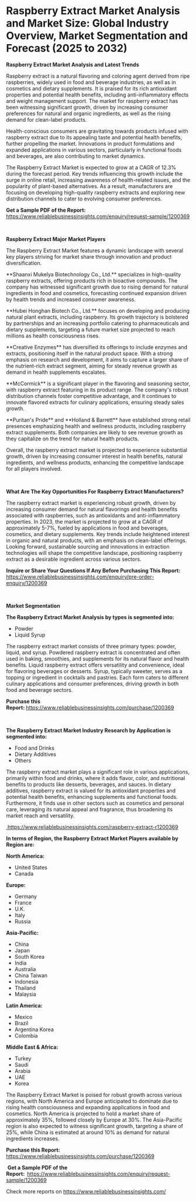 <p><h1>Raspberry Extract Market Analysis and Market Size: Global Industry Overview, Market Segmentation and Forecast (2025 to 2032)</h1></p><p><strong>Raspberry Extract Market Analysis and Latest Trends</strong></p>
<p><p>Raspberry extract is a natural flavoring and coloring agent derived from ripe raspberries, widely used in food and beverage industries, as well as in cosmetics and dietary supplements. It is praised for its rich antioxidant properties and potential health benefits, including anti-inflammatory effects and weight management support. The market for raspberry extract has been witnessing significant growth, driven by increasing consumer preferences for natural and organic ingredients, as well as the rising demand for clean-label products. </p><p>Health-conscious consumers are gravitating towards products infused with raspberry extract due to its appealing taste and potential health benefits, further propelling the market. Innovations in product formulations and expanded applications in various sectors, particularly in functional foods and beverages, are also contributing to market dynamics.</p><p>The Raspberry Extract Market is expected to grow at a CAGR of 12.3% during the forecast period. Key trends influencing this growth include the surge in online retail, increasing awareness of health-related issues, and the popularity of plant-based alternatives. As a result, manufacturers are focusing on developing high-quality raspberry extracts and exploring new distribution channels to cater to evolving consumer preferences.</p></p>
<p><strong>Get a Sample PDF of the Report:&nbsp;</strong> <a href="https://www.reliablebusinessinsights.com/enquiry/request-sample/1200369?utm_campaign=3323&utm_medium=2&utm_source=Github&utm_content=ia&utm_term=31032025&utm_id=raspberry-extract">https://www.reliablebusinessinsights.com/enquiry/request-sample/1200369</a></p>
<p>&nbsp;</p>
<p><strong>Raspberry Extract Major Market Players</strong></p>
<p><p>The Raspberry Extract Market features a dynamic landscape with several key players striving for market share through innovation and product diversification. </p><p>**Shaanxi Mukelya Biotechnology Co., Ltd.** specializes in high-quality raspberry extracts, offering products rich in bioactive compounds. The company has witnessed significant growth due to rising demand for natural ingredients in food and cosmetics, forecasting continued expansion driven by health trends and increased consumer awareness.</p><p>**Hubei Honghan Biotech Co., Ltd.** focuses on developing and producing natural plant extracts, including raspberry. Its growth trajectory is bolstered by partnerships and an increasing portfolio catering to pharmaceuticals and dietary supplements, targeting a future market size projected to reach millions as health consciousness rises.</p><p>**Creative Enzymes** has diversified its offerings to include enzymes and extracts, positioning itself in the natural product space. With a strong emphasis on research and development, it aims to capture a larger share of the nutrient-rich extract segment, aiming for steady revenue growth as demand in health supplements escalates.</p><p>**McCormick** is a significant player in the flavoring and seasoning sector, with raspberry extract featuring in its product range. The company's robust distribution channels foster competitive advantage, and it continues to innovate flavored extracts for culinary applications, ensuring steady sales growth.</p><p>**Puritan's Pride** and **Holland & Barrett** have established strong retail presences emphasizing health and wellness products, including raspberry extract supplements. Both companies are likely to see revenue growth as they capitalize on the trend for natural health products.</p><p>Overall, the raspberry extract market is projected to experience substantial growth, driven by increasing consumer interest in health benefits, natural ingredients, and wellness products, enhancing the competitive landscape for all players involved.</p></p>
<p>&nbsp;</p>
<p><strong>What Are The Key Opportunities For Raspberry Extract Manufacturers?</strong></p>
<p><p>The raspberry extract market is experiencing robust growth, driven by increasing consumer demand for natural flavorings and health benefits associated with raspberries, such as antioxidants and anti-inflammatory properties. In 2023, the market is projected to grow at a CAGR of approximately 5-7%, fueled by applications in food and beverages, cosmetics, and dietary supplements. Key trends include heightened interest in organic and natural products, with an emphasis on clean-label offerings. Looking forward, sustainable sourcing and innovations in extraction technologies will shape the competitive landscape, positioning raspberry extract as a desirable ingredient across various sectors.</p></p>
<p><strong>Inquire or Share Your Questions If Any Before Purchasing This Report:</strong> <a href="https://www.reliablebusinessinsights.com/enquiry/pre-order-enquiry/1200369?utm_campaign=3323&utm_medium=2&utm_source=Github&utm_content=ia&utm_term=31032025&utm_id=raspberry-extract">https://www.reliablebusinessinsights.com/enquiry/pre-order-enquiry/1200369</a></p>
<p>&nbsp;</p>
<p><strong>Market Segmentation</strong></p>
<p><strong>The Raspberry Extract Market Analysis by types is segmented into:</strong></p>
<p><ul><li>Powder</li><li>Liquid Syrup</li></ul></p>
<p><p>The raspberry extract market consists of three primary types: powder, liquid, and syrup. Powdered raspberry extract is concentrated and often used in baking, smoothies, and supplements for its natural flavor and health benefits. Liquid raspberry extract offers versatility and convenience, ideal for flavoring beverages or desserts. Syrup, typically sweeter, serves as a topping or ingredient in cocktails and pastries. Each form caters to different culinary applications and consumer preferences, driving growth in both food and beverage sectors.</p></p>
<p><strong>Purchase this Report:&nbsp;</strong><a href="https://www.reliablebusinessinsights.com/purchase/1200369?utm_campaign=3323&utm_medium=2&utm_source=Github&utm_content=ia&utm_term=31032025&utm_id=raspberry-extract">https://www.reliablebusinessinsights.com/purchase/1200369</a></p>
<p>&nbsp;</p>
<p><strong>The Raspberry Extract Market Industry Research by Application is segmented into:</strong></p>
<p><ul><li>Food and Drinks</li><li>Dietary Additives</li><li>Others</li></ul></p>
<p><p>The raspberry extract market plays a significant role in various applications, primarily within food and drinks, where it adds flavor, color, and nutritional benefits to products like desserts, beverages, and sauces. In dietary additives, raspberry extract is valued for its antioxidant properties and potential health benefits, enhancing supplements and functional foods. Furthermore, it finds use in other sectors such as cosmetics and personal care, leveraging its natural appeal and fragrance, thus broadening its market reach and versatility.</p></p>
<p><a href="https://www.reliablebusinessinsights.com/raspberry-extract-r1200369?utm_campaign=3323&utm_medium=2&utm_source=Github&utm_content=ia&utm_term=31032025&utm_id=raspberry-extract">&nbsp;https://www.reliablebusinessinsights.com/raspberry-extract-r1200369</a></p>
<p><strong>In terms of Region, the Raspberry Extract Market Players available by Region are:</strong></p>
<p>
    <p> <strong> North America: </strong>
        <ul>
            <li>United States</li>
            <li>Canada</li>
        </ul>
        </p> 
    <p> <strong> Europe: </strong>
        <ul>
            <li>Germany</li>
            <li>France</li>
            <li>U.K.</li>
            <li>Italy</li>
            <li>Russia</li>
        </ul>
        </p> 
    <p> <strong> Asia-Pacific: </strong>
        <ul>
            <li>China</li>
            <li>Japan</li>
            <li>South Korea</li>
            <li>India</li>
            <li>Australia</li>
            <li>China Taiwan</li>
            <li>Indonesia</li>
            <li>Thailand</li>
            <li>Malaysia</li>
        </ul>
        </p> 
    <p> <strong> Latin America: </strong>
        <ul>
            <li>Mexico</li>
            <li>Brazil</li>
            <li>Argentina Korea</li>
            <li>Colombia</li>
        </ul>
        </p> 
    <p> <strong> Middle East & Africa: </strong>
        <ul>
            <li>Turkey</li>
            <li>Saudi</li>
            <li>Arabia</li>
            <li>UAE</li>
            <li>Korea</li>
        </ul>
    </p>
    </p>
<p><p>The Raspberry Extract Market is poised for robust growth across various regions, with North America and Europe anticipated to dominate due to rising health consciousness and expanding applications in food and cosmetics. North America is projected to hold a market share of approximately 35%, followed closely by Europe at 30%. The Asia-Pacific region is also expected to witness significant growth, targeting a share of 25%, while China is estimated at around 10% as demand for natural ingredients increases.</p></p>
<p><strong>Purchase this Report: </strong><a href="https://www.reliablebusinessinsights.com/purchase/1200369?utm_campaign=3323&utm_medium=2&utm_source=Github&utm_content=ia&utm_term=31032025&utm_id=raspberry-extract">https://www.reliablebusinessinsights.com/purchase/1200369</a></p>
<p>&nbsp;<strong>Get a Sample PDF of the Report:&nbsp;&nbsp;</strong><a href="https://www.reliablebusinessinsights.com/enquiry/request-sample/1200369?utm_campaign=3323&utm_medium=2&utm_source=Github&utm_content=ia&utm_term=31032025&utm_id=raspberry-extract">https://www.reliablebusinessinsights.com/enquiry/request-sample/1200369</a></p>
<p><strong></strong></p>
<p>Check more reports on <a href="https://www.reliablebusinessinsights.com/?utm_campaign=3323&utm_medium=2&utm_source=Github&utm_content=ia&utm_term=31032025&utm_id=raspberry-extract">https://www.reliablebusinessinsights.com/</a></p>